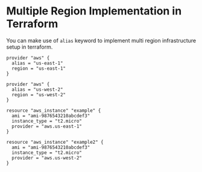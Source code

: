 # Multiple Region Implementation in Terraform

You can make use of `alias` keyword to implement multi region infrastructure setup in
terraform.

```
provider "aws" {
  alias = "us-east-1"
  region = "us-east-1"
}

provider "aws" {
  alias = "us-west-2"
  region = "us-west-2"
}

resource "aws_instance" "example" {
  ami = "ami-9876543210abcdef3"
  instance_type = "t2.micro"
  provider = "aws.us-east-1"
}

resource "aws_instance" "example2" {
  ami = "ami-9876543210abcdef3"
  instance_type = "t2.micro"
  provider = "aws.us-west-2"
}
```